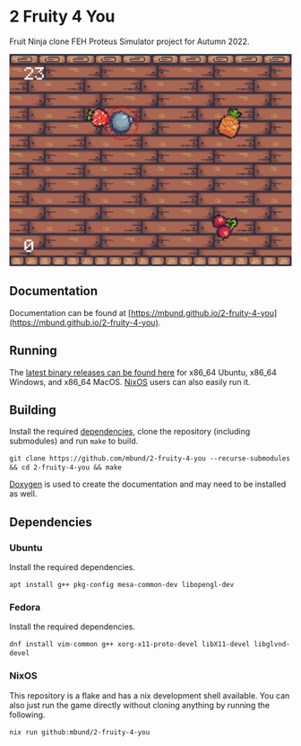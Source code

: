 # 2 Fruity 4 You
Fruit Ninja clone FEH Proteus Simulator project for Autumn 2022.

![gameplay screenshot](assignment/gameplay-screenshot.png)

## Documentation

Documentation can be found at [https://mbund.github.io/2-fruity-4-you](https://mbund.github.io/2-fruity-4-you).

## Running
The [latest binary releases can be found here](https://github.com/mbund/2-fruity-4-you/releases/latest) for x86_64 Ubuntu, x86_64 Windows, and x86_64 MacOS. [NixOS](#nixos) users can also easily run it.

## Building
Install the required [dependencies](#dependencies), clone the repository (including submodules) and run `make` to build.

```
git clone https://github.com/mbund/2-fruity-4-you --recurse-submodules && cd 2-fruity-4-you && make
```

[Doxygen](https://doxygen.nl) is used to create the documentation and may need to be installed as well.

## Dependencies

### Ubuntu
Install the required dependencies.

```
apt install g++ pkg-config mesa-common-dev libopengl-dev
```

### Fedora
Install the required dependencies.

```
dnf install vim-common g++ xorg-x11-proto-devel libX11-devel libglvnd-devel
```

### NixOS
This repository is a flake and has a nix development shell available. You can also just run the game directly without cloning anything by running the following.
```
nix run github:mbund/2-fruity-4-you
```